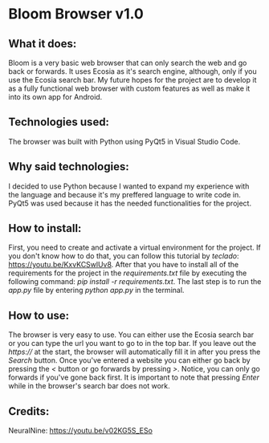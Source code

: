 # Bloom Browser v1.0
## What it does:
Bloom is a very basic web browser that can only search the web and go back or forwards. It uses Ecosia as it's search engine, although, only if you use the Ecosia search bar. My future hopes for the project are to develop it as a fully functional web browser with custom features as well as make it into its own app for Android.
## Technologies used:
The browser was built with Python using PyQt5 in Visual Studio Code.
## Why said technologies:
I decided to use Python because I wanted to expand my experience with the language and because it's my preffered language to write code in. PyQt5 was used because it has the needed functionalities for the project.
## How to install:
First, you need to create and activate a virtual environment for the project. If you don't know how to do that, you can follow this tutorial by *teclado*: https://youtu.be/KxvKCSwlUv8. After that you have to install all of the requirements for the project in the *requirements.txt* file by executing the following command: *pip install -r requirements.txt*. The last step is to run the *app.py* file by entering *python app.py* in the terminal.
## How to use:
The browser is very easy to use. You can either use the Ecosia search bar or you can type the url you want to go to in the top bar. If you leave out the *https://* at the start, the browser will automatically fill it in after you press the *Search* button. Once you've entered a website you can either go back by pressing the *<* button or go forwards by pressing *>*. Notice, you can only go forwards if you've gone back first. It is important to note that pressing *Enter* while in the browser's search bar does not work.
## Credits:
NeuralNine: https://youtu.be/v02KG5S_ESo

